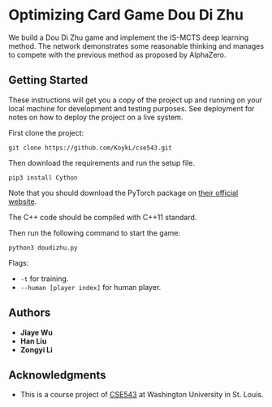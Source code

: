 # Optimizing Card Game Dou Di Zhu

We build a Dou Di Zhu game and implement the IS-MCTS deep learning method. The network demonstrates some reasonable thinking and manages to compete with the previous method as proposed by AlphaZero.

## Getting Started

These instructions will get you a copy of the project up and running on your local machine for development and testing purposes. See deployment for notes on how to deploy the project on a live system.

First clone the project:
```
git clone https://github.com/KoykL/cse543.git
```
Then download the requirements and run the setup file.
```
pip3 install Cython
```
Note that you should download the PyTorch package on [their official website](http://pytorch.org).

The C++ code should be compiled with C++11 standard.

Then run the following command to start the game:
```
python3 doudizhu.py
```

Flags:
- `-t` for training.
- `--human [player index]` for human player.

## Authors

* **Jiaye Wu**
* **Han Liu**
* **Zongyi Li**

## Acknowledgments

* This is a course project of [CSE543](https://www.cse.wustl.edu/~ychen/CSE543/) at Washington University in St. Louis.
